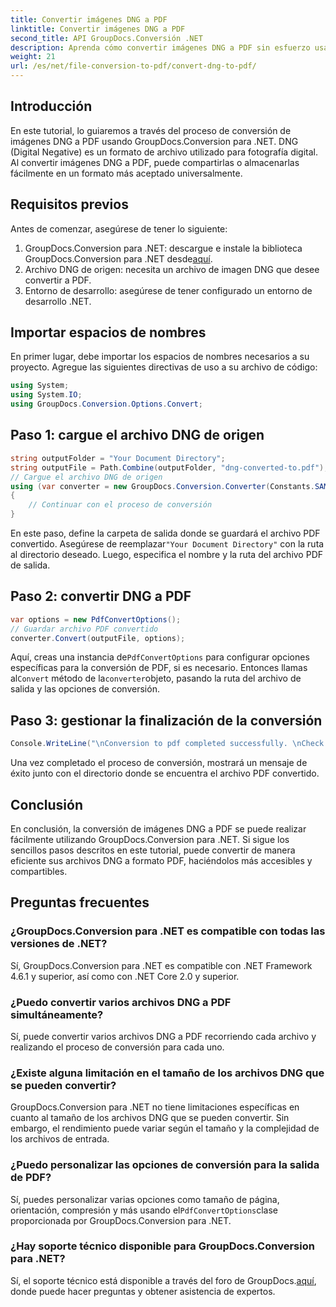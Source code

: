 ```yaml
---
title: Convertir imágenes DNG a PDF
linktitle: Convertir imágenes DNG a PDF
second_title: API GroupDocs.Conversión .NET
description: Aprenda cómo convertir imágenes DNG a PDF sin esfuerzo usando GroupDocs.Conversion para .NET. Siga nuestra guía paso a paso para una conversión perfecta.
weight: 21
url: /es/net/file-conversion-to-pdf/convert-dng-to-pdf/
---
```

## Introducción
En este tutorial, lo guiaremos a través del proceso de conversión de imágenes DNG a PDF usando GroupDocs.Conversion para .NET. DNG (Digital Negative) es un formato de archivo utilizado para fotografía digital. Al convertir imágenes DNG a PDF, puede compartirlas o almacenarlas fácilmente en un formato más aceptado universalmente.
## Requisitos previos
Antes de comenzar, asegúrese de tener lo siguiente:
1.  GroupDocs.Conversion para .NET: descargue e instale la biblioteca GroupDocs.Conversion para .NET desde[aquí](https://releases.groupdocs.com/conversion/net/).
2. Archivo DNG de origen: necesita un archivo de imagen DNG que desee convertir a PDF.
3. Entorno de desarrollo: asegúrese de tener configurado un entorno de desarrollo .NET.

## Importar espacios de nombres
En primer lugar, debe importar los espacios de nombres necesarios a su proyecto. Agregue las siguientes directivas de uso a su archivo de código:
```csharp
using System;
using System.IO;
using GroupDocs.Conversion.Options.Convert;
```
## Paso 1: cargue el archivo DNG de origen
```csharp
string outputFolder = "Your Document Directory";
string outputFile = Path.Combine(outputFolder, "dng-converted-to.pdf");
// Cargue el archivo DNG de origen
using (var converter = new GroupDocs.Conversion.Converter(Constants.SAMPLE_DNG))
{
    // Continuar con el proceso de conversión
}
```
 En este paso, define la carpeta de salida donde se guardará el archivo PDF convertido. Asegúrese de reemplazar`"Your Document Directory"` con la ruta al directorio deseado. Luego, especifica el nombre y la ruta del archivo PDF de salida.
## Paso 2: convertir DNG a PDF
```csharp
var options = new PdfConvertOptions();
// Guardar archivo PDF convertido
converter.Convert(outputFile, options);
```
 Aquí, creas una instancia de`PdfConvertOptions` para configurar opciones específicas para la conversión de PDF, si es necesario. Entonces llamas al`Convert` método de la`converter`objeto, pasando la ruta del archivo de salida y las opciones de conversión.
## Paso 3: gestionar la finalización de la conversión
```csharp
Console.WriteLine("\nConversion to pdf completed successfully. \nCheck output in {0}", outputFolder);
```
Una vez completado el proceso de conversión, mostrará un mensaje de éxito junto con el directorio donde se encuentra el archivo PDF convertido.

## Conclusión
En conclusión, la conversión de imágenes DNG a PDF se puede realizar fácilmente utilizando GroupDocs.Conversion para .NET. Si sigue los sencillos pasos descritos en este tutorial, puede convertir de manera eficiente sus archivos DNG a formato PDF, haciéndolos más accesibles y compartibles.
## Preguntas frecuentes
### ¿GroupDocs.Conversion para .NET es compatible con todas las versiones de .NET?
Sí, GroupDocs.Conversion para .NET es compatible con .NET Framework 4.6.1 y superior, así como con .NET Core 2.0 y superior.
### ¿Puedo convertir varios archivos DNG a PDF simultáneamente?
Sí, puede convertir varios archivos DNG a PDF recorriendo cada archivo y realizando el proceso de conversión para cada uno.
### ¿Existe alguna limitación en el tamaño de los archivos DNG que se pueden convertir?
GroupDocs.Conversion para .NET no tiene limitaciones específicas en cuanto al tamaño de los archivos DNG que se pueden convertir. Sin embargo, el rendimiento puede variar según el tamaño y la complejidad de los archivos de entrada.
### ¿Puedo personalizar las opciones de conversión para la salida de PDF?
 Sí, puedes personalizar varias opciones como tamaño de página, orientación, compresión y más usando el`PdfConvertOptions`clase proporcionada por GroupDocs.Conversion para .NET.
### ¿Hay soporte técnico disponible para GroupDocs.Conversion para .NET?
 Sí, el soporte técnico está disponible a través del foro de GroupDocs.[aquí](https://forum.groupdocs.com/c/conversion/11), donde puede hacer preguntas y obtener asistencia de expertos.